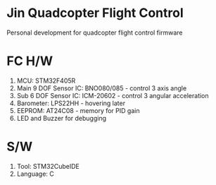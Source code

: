 # Jin Quadcopter Flight Control
Personal development for quadcopter flight control firmware

# FC H/W

1. MCU: STM32F405R
2. Main 9 DOF Sensor IC: BNO080/085 - control 3 axis angle
3. Sub 6 DOF Sensor IC: ICM-20602 - control 3 angular acceleration
4. Barometer: LPS22HH - hovering later
5. EEPROM: AT24C08 - memory for PID gain
6. LED and Buzzer for debugging

# S/W

1. Tool: STM32CubeIDE
2. Language: C











